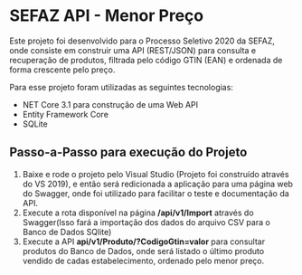 # SEFAZ API - Menor Preço
Este projeto foi desenvolvido para o Processo Seletivo 2020 da SEFAZ, onde consiste em construir uma API (REST/JSON) para consulta e recuperação de produtos, filtrada pelo código GTIN (EAN) e ordenada de forma crescente pelo preço.

Para esse projeto foram utilizadas as seguintes tecnologias:
- NET Core 3.1 para construção de uma Web API
- Entity Framework Core
- SQLite

## Passo-a-Passo para execução do Projeto
1. Baixe e rode o projeto pelo Visual Studio (Projeto foi construído através do VS 2019), e então será redicionada a aplicação para uma página web do Swagger, onde foi utilizado para facilitar o teste e documentação da API.
2. Execute a rota disponível na página **/api/v1/Import**  através do Swagger(Isso fará a importação dos dados do arquivo CSV para o Banco de Dados SQlite)
3. Execute a API **api/v1/Produto/?CodigoGtin=valor** para consultar produtos do Banco de Dados, onde será listado o último produto vendido de cadas estabelecimento, ordenado pelo menor preço.

